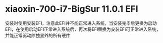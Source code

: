 # xiaoxin-700-i7-BigSur 11.0.1 EFI
安装时使用安装EFI，注意此EFI并不能正常进入系统，当安装完毕后更换为启动EFI，在使用启动EFI正常进入系统后，再次将EFI替换为安装EFI可正常进入系统，并能正常驱动除独显外的所有硬件

